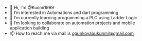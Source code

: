 - 👋 Hi, I’m @Kunmi1999
- 👀 I’m interested in Automations and dart programming
- 🌱 I’m currently learning programming a PLC using Ladder Logic
- 💞️ I’m looking to collaborate on automation projects and mobile application building
- 📫 How to reach me via mail is ogunkoyabukunmi@gmail.com

<!---
Kunmi1999/Kunmi1999 is a ✨ special ✨ repository because its `README.md` (this file) appears on your GitHub profile.
You can click the Preview link to take a look at your changes.
--->
